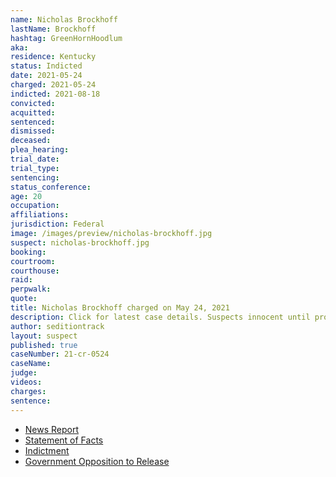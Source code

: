 ```yaml
---
name: Nicholas Brockhoff
lastName: Brockhoff
hashtag: GreenHornHoodlum
aka:
residence: Kentucky
status: Indicted
date: 2021-05-24
charged: 2021-05-24
indicted: 2021-08-18
convicted:
acquitted:
sentenced:
dismissed:
deceased:
plea_hearing:
trial_date:
trial_type:
sentencing:
status_conference:
age: 20
occupation:
affiliations:
jurisdiction: Federal
image: /images/preview/nicholas-brockhoff.jpg
suspect: nicholas-brockhoff.jpg
booking:
courtroom:
courthouse:
raid:
perpwalk:
quote:
title: Nicholas Brockhoff charged on May 24, 2021
description: Click for latest case details. Suspects innocent until proven guilty.
author: seditiontrack
layout: suspect
published: true
caseNumber: 21-cr-0524
caseName:
judge:
videos:
charges:
sentence:
---
```

- [News Report](https://www.whas11.com/article/news/crime/kentucky-man-charges-jan-6-capitol-riot-nicholas-james-brockhoff-insurrection/417-242a7574-396c-492c-9479-35057a5994c2)
- [Statement of Facts](https://www.justice.gov/usao-dc/case-multi-defendant/file/1398871/download)
- [Indictment](https://www.justice.gov/usao-dc/case-multi-defendant/file/1450531/download)
- [Government Opposition to Release](https://extremism.gwu.edu/sites/g/files/zaxdzs2191/f/Nicholas%20Brockhoff%20Government%20Opposition%20to%20Motion%20for%20Pretrial%20Release.pdf)
